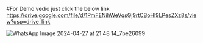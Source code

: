 #For Demo vedio just click the below link
https://drive.google.com/file/d/1PmFENihWeVqsGj9rtCBoHl9LPesZXz8s/view?usp=drive_link


![WhatsApp Image 2024-04-27 at 21 48 14_7be26099](https://github.com/user-attachments/assets/a03fedbe-fb32-44d9-966b-4cfa964829e6)
